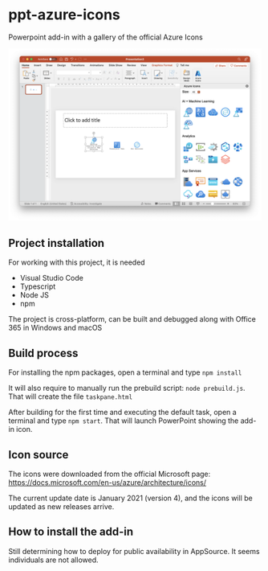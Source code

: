 # ppt-azure-icons
Powerpoint add-in with a gallery of the official Azure Icons

![Screenshot](Screenshot.png)

## Project installation
For working with this project, it is needed
- Visual Studio Code
- Typescript
- Node JS
- npm

The project is cross-platform, can be built and debugged along with Office 365 in Windows and macOS

## Build process
For installing the npm packages, open a terminal and type `npm install`

It will also require to manually run the prebuild script: `node prebuild.js`. That will create the file `taskpane.html`

After building for the first time and executing the default task, open a terminal and type `npm start`. That will launch PowerPoint showing the add-in icon.

## Icon source
The icons were downloaded from the official Microsoft page: https://docs.microsoft.com/en-us/azure/architecture/icons/ 

The current update date is January 2021 (version 4), and the icons will be updated as new releases arrive.

## How to install the add-in
Still determining how to deploy for public availability in AppSource. It seems individuals are not allowed.